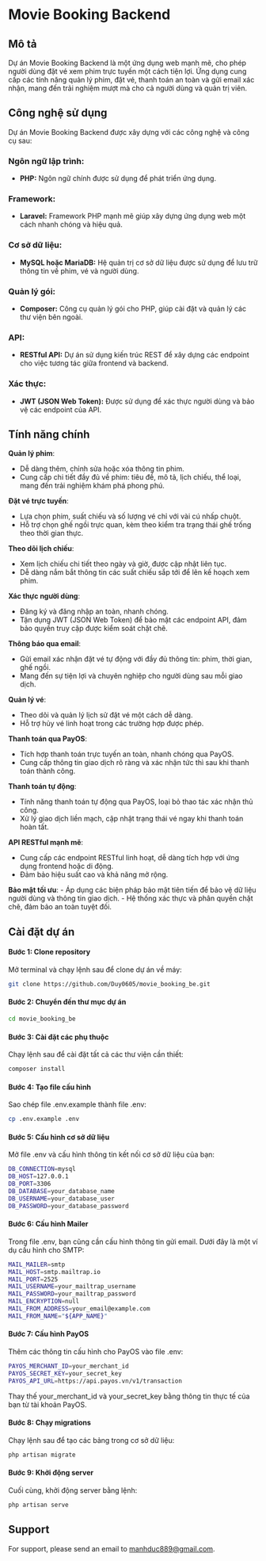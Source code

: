 # Movie Booking Backend

## Mô tả
Dự án Movie Booking Backend là một ứng dụng web mạnh mẽ, cho phép người dùng đặt vé xem phim trực tuyến một cách tiện lợi. Ứng dụng cung cấp các tính năng quản lý phim, đặt vé, thanh toán an toàn và gửi email xác nhận, mang đến trải nghiệm mượt mà cho cả người dùng và quản trị viên.
## Công nghệ sử dụng

Dự án Movie Booking Backend được xây dựng với các công nghệ và công cụ sau:

### Ngôn ngữ lập trình:
- **PHP:** Ngôn ngữ chính được sử dụng để phát triển ứng dụng.

### Framework:
- **Laravel:** Framework PHP mạnh mẽ giúp xây dựng ứng dụng web một cách nhanh chóng và hiệu quả.

### Cơ sở dữ liệu:
- **MySQL hoặc MariaDB:** Hệ quản trị cơ sở dữ liệu được sử dụng để lưu trữ thông tin về phim, vé và người dùng.

### Quản lý gói:
- **Composer:** Công cụ quản lý gói cho PHP, giúp cài đặt và quản lý các thư viện bên ngoài.

### API:
- **RESTful API:** Dự án sử dụng kiến trúc REST để xây dựng các endpoint cho việc tương tác giữa frontend và backend.

### Xác thực:
- **JWT (JSON Web Token):** Được sử dụng để xác thực người dùng và bảo vệ các endpoint của API.

## Tính năng chính

 **Quản lý phim**:
   - Dễ dàng thêm, chỉnh sửa hoặc xóa thông tin phim.
   - Cung cấp chi tiết đầy đủ về phim: tiêu đề, mô tả, lịch chiếu, thể loại, mang đến trải nghiệm khám phá phong phú.

 **Đặt vé trực tuyến**:
   - Lựa chọn phim, suất chiếu và số lượng vé chỉ với vài cú nhấp chuột.
   - Hỗ trợ chọn ghế ngồi trực quan, kèm theo kiểm tra trạng thái ghế trống theo thời gian thực.

 **Theo dõi lịch chiếu**:
   - Xem lịch chiếu chi tiết theo ngày và giờ, được cập nhật liên tục.
   - Dễ dàng nắm bắt thông tin các suất chiếu sắp tới để lên kế hoạch xem phim.

 **Xác thực người dùng**:
   - Đăng ký và đăng nhập an toàn, nhanh chóng.
   - Tận dụng JWT (JSON Web Token) để bảo mật các endpoint API, đảm bảo quyền truy cập được kiểm soát chặt chẽ.

 **Thông báo qua email**:
   - Gửi email xác nhận đặt vé tự động với đầy đủ thông tin: phim, thời gian, ghế ngồi.
   - Mang đến sự tiện lợi và chuyên nghiệp cho người dùng sau mỗi giao dịch.

 **Quản lý vé**:
   - Theo dõi và quản lý lịch sử đặt vé một cách dễ dàng.
   - Hỗ trợ hủy vé linh hoạt trong các trường hợp được phép.

 **Thanh toán qua PayOS**:
   - Tích hợp thanh toán trực tuyến an toàn, nhanh chóng qua PayOS.
   - Cung cấp thông tin giao dịch rõ ràng và xác nhận tức thì sau khi thanh toán thành công.

 **Thanh toán tự động**:
   - Tính năng thanh toán tự động qua PayOS, loại bỏ thao tác xác nhận thủ công.
   - Xử lý giao dịch liền mạch, cập nhật trạng thái vé ngay khi thanh toán hoàn tất.

 **API RESTful mạnh mẽ**:
   - Cung cấp các endpoint RESTful linh hoạt, dễ dàng tích hợp với ứng dụng frontend hoặc di động.
   - Đảm bảo hiệu suất cao và khả năng mở rộng.

 **Bảo mật tối ưu**:
    - Áp dụng các biện pháp bảo mật tiên tiến để bảo vệ dữ liệu người dùng và thông tin giao dịch.
    - Hệ thống xác thực và phân quyền chặt chẽ, đảm bảo an toàn tuyệt đối.

## Cài đặt dự án

#### Bước 1: Clone repository
Mở terminal và chạy lệnh sau để clone dự án về máy:
```bash
git clone https://github.com/Duy0605/movie_booking_be.git
```

#### Bước 2: Chuyển đến thư mục dự án
```bash
cd movie_booking_be
```

#### Bước 3: Cài đặt các phụ thuộc
Chạy lệnh sau để cài đặt tất cả các thư viện cần thiết:
```bash
composer install
```

#### Bước 4: Tạo file cấu hình
Sao chép file .env.example thành file .env:
```bash
cp .env.example .env
```

#### Bước 5: Cấu hình cơ sở dữ liệu
Mở file .env và cấu hình thông tin kết nối cơ sở dữ liệu của bạn:
```bash
DB_CONNECTION=mysql
DB_HOST=127.0.0.1
DB_PORT=3306
DB_DATABASE=your_database_name
DB_USERNAME=your_database_user
DB_PASSWORD=your_database_password
```

#### Bước 6: Cấu hình Mailer
Trong file .env, bạn cũng cần cấu hình thông tin gửi email. Dưới đây là một ví dụ cấu hình cho SMTP:
```bash
MAIL_MAILER=smtp
MAIL_HOST=smtp.mailtrap.io
MAIL_PORT=2525
MAIL_USERNAME=your_mailtrap_username
MAIL_PASSWORD=your_mailtrap_password
MAIL_ENCRYPTION=null
MAIL_FROM_ADDRESS=your_email@example.com
MAIL_FROM_NAME="${APP_NAME}"
```

#### Bước 7: Cấu hình PayOS
Thêm các thông tin cấu hình cho PayOS vào file .env:
```bash
PAYOS_MERCHANT_ID=your_merchant_id
PAYOS_SECRET_KEY=your_secret_key
PAYOS_API_URL=https://api.payos.vn/v1/transaction
```
Thay thế your_merchant_id và your_secret_key bằng thông tin thực tế của bạn từ tài khoản PayOS.

#### Bước 8: Chạy migrations
Chạy lệnh sau để tạo các bảng trong cơ sở dữ liệu:
```bash
php artisan migrate
```

#### Bước 9: Khởi động server
Cuối cùng, khởi động server bằng lệnh:
```bash
php artisan serve
```

## Support

For support, please send an email to manhduc889@gmail.com.

